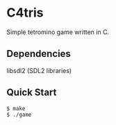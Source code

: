 # C4tris

Simple tetromino game written in C.

## Dependencies

libsdl2 (SDL2 libraries)

## Quick Start

```console
$ make
$ ./game
```
